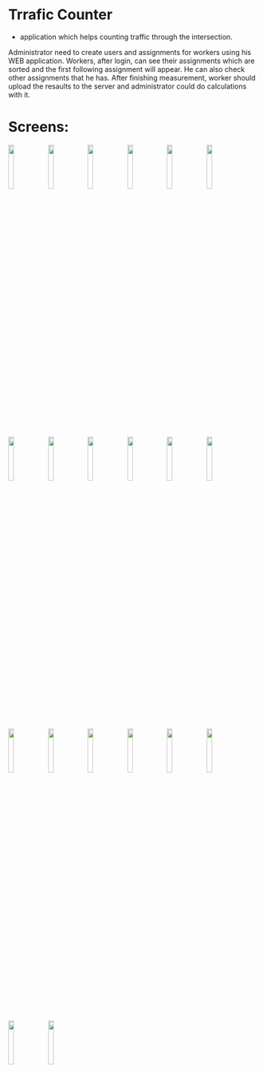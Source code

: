 # Trrafic Counter

- application which helps counting traffic through the intersection.

Administrator need to create users and assignments for workers using his WEB application. Workers, after login, can see their assignments which are sorted and the first following assignment will appear. He can also check other assignments that he has. After finishing measurement, worker should upload the resaults to the server and administrator could do calculations with it. 

# Screens: 
<img src="https://user-images.githubusercontent.com/7595594/71122086-1233d880-21e0-11ea-9b9e-8130f15c183f.png" width="15%"></img> <img src="https://user-images.githubusercontent.com/7595594/71122137-2ed01080-21e0-11ea-9f22-bc329dadc30a.png" width="15%"></img> <img src="https://user-images.githubusercontent.com/7595594/71122169-3f808680-21e0-11ea-9936-9f2c1fbf328e.png" width="15%"></img> <img src="https://user-images.githubusercontent.com/7595594/71122177-46a79480-21e0-11ea-8928-3d77227955c3.png" width="15%"></img> <img src="https://user-images.githubusercontent.com/7595594/71122181-48715800-21e0-11ea-9004-277fb8597456.png" width="15%"></img> <img src="https://user-images.githubusercontent.com/7595594/71122189-4b6c4880-21e0-11ea-8ffa-170199f8d6f7.png" width="15%"></img> <img src="https://user-images.githubusercontent.com/7595594/71122195-4e673900-21e0-11ea-8a94-f0f0288ba370.png" width="15%"></img> <img src="https://user-images.githubusercontent.com/7595594/71122202-51fac000-21e0-11ea-9717-6b658c13ab51.png" width="15%"></img> <img src="https://user-images.githubusercontent.com/7595594/71122206-53c48380-21e0-11ea-9246-d43640204d39.png" width="15%"></img> <img src="https://user-images.githubusercontent.com/7595594/71122208-5626dd80-21e0-11ea-9657-68609a205ce1.png" width="15%"></img> <img src="https://user-images.githubusercontent.com/7595594/71122210-57580a80-21e0-11ea-8948-9d591d4ce60f.png" width="15%"></img> <img src="https://user-images.githubusercontent.com/7595594/71122216-5aeb9180-21e0-11ea-8e95-00ce2e70a2d0.png" width="15%"></img> <img src="https://user-images.githubusercontent.com/7595594/71122219-5c1cbe80-21e0-11ea-9830-5ebe8d2ac070.png" width="15%"></img> <img src="https://user-images.githubusercontent.com/7595594/71122221-5de68200-21e0-11ea-9520-03ce84af7faf.png" width="15%"></img> <img src="https://user-images.githubusercontent.com/7595594/71122224-5fb04580-21e0-11ea-99a4-286ba134f3cd.png" width="15%"></img> <img src="https://user-images.githubusercontent.com/7595594/71122228-60e17280-21e0-11ea-8796-db7cb82132bc.png" width="15%"></img> <img src="https://user-images.githubusercontent.com/7595594/71122241-676fea00-21e0-11ea-8de2-0e4b150737a1.png" width="15%"></img> <img src="https://user-images.githubusercontent.com/7595594/71122245-6939ad80-21e0-11ea-854d-41a36900b846.png" width="15%"></img> <img src="https://user-images.githubusercontent.com/7595594/71122247-6a6ada80-21e0-11ea-94d1-5e652bf6d9a0.png" width="15%"></img> <img src="https://user-images.githubusercontent.com/7595594/71122250-6b9c0780-21e0-11ea-8b68-8b85f30f4031.png" width="15%"></img> 
